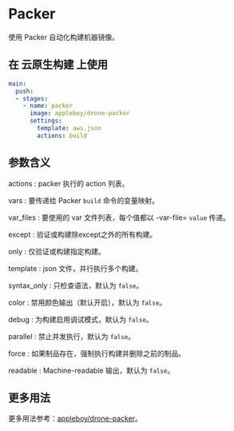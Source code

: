 # Packer

使用 Packer 自动化构建机器镜像。

## 在 云原生构建 上使用

```yml
main:
  push:
  - stages:
    - name: packer
      image: appleboy/drone-packer
      settings:
        template: aws.json
        actions: build
```

## 参数含义

actions
: packer 执行的 action 列表。

vars
: 要传递给 Packer `build` 命令的变量映射。

var_files
: 要使用的 var 文件列表，每个值都以 -var-file= `value` 传递。

except
: 验证或构建除except之外的所有构建。

only
: 仅验证或构建指定构建。

template
: json 文件，并行执行多个构建。

syntax_only
: 只检查语法，默认为 `false`。

color
: 禁用颜色输出（默认开启），默认为 `false`。

debug
: 为构建启用调试模式，默认为 `false`。

parallel
: 禁止并发执行，默认为 `false`。

force
: 如果制品存在，强制执行构建并删除之前的制品。

readable
: Machine-readable 输出，默认为 `false`。

## 更多用法

更多用法参考：[appleboy/drone-packer](https://github.com/appleboy/drone-packer)。
